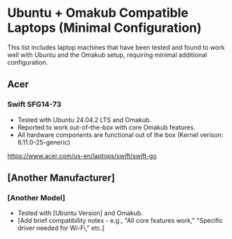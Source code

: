 # Ubuntu + Omakub Compatible Laptops (Minimal Configuration)

This list includes laptop machines that have been tested and found to work well with Ubuntu and the Omakub setup, requiring minimal additional configuration.

## Acer

### Swift SFG14-73

*   Tested with Ubuntu 24.04.2 LTS and Omakub.
*   Reported to work out-of-the-box with core Omakub features.
*   All hardware components are functional out of the box (Kernel verison: 6.11.0-25-generic)

https://www.acer.com/us-en/laptops/swift/swift-go

## [Another Manufacturer]

### [Another Model]

*   Tested with [Ubuntu Version] and Omakub.
*   [Add brief compatibility notes - e.g., "All core features work," "Specific driver needed for Wi-Fi," etc.]


